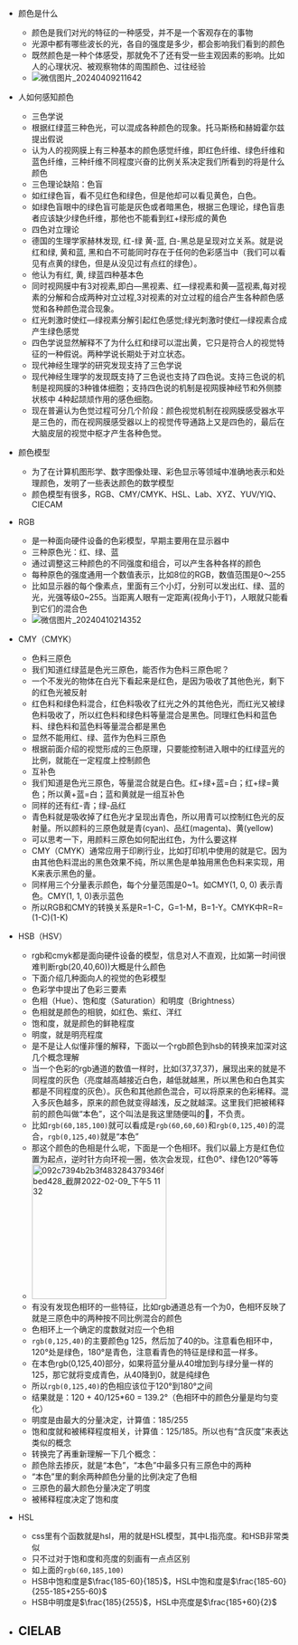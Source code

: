 - 颜色是什么
  - 颜色是我们对光的特征的一种感受，并不是一个客观存在的事物
  - 光源中都有哪些波长的光，各自的强度是多少，都会影响我们看到的颜色
  - 既然颜色是一种个体感受，那就免不了还有受一些主观因素的影响。比如人的心理状况、被观察物体的周围颜色、过往经验
  - ![微信图片_20240409211642](https://github.com/zhaoyan11/template-for-eslint/assets/27720345/9ac65f2f-2bbb-4e13-89f4-f8adfc21c522)

  
- 人如何感知颜色
  - 三色学说
  - 根据红绿蓝三种色光，可以混成各种颜色的现象。托马斯杨和赫姆霍尔兹提出假说
  - 认为人的视网膜上有三种基本的颜色感觉纤维，即红色纤维、绿色纤维和蓝色纤维，三种纤维不同程度兴奋的比例关系决定我们所看到的将是什么颜色
  - 三色理论缺陷：色盲
  - 如红绿色盲，看不见红色和绿色，但是他却可以看见黄色，白色。
  - 如绿色盲眼中的绿色盲可能是灰色或者暗黑色，根据三色理论，绿色盲患者应该缺少绿色纤维，那他也不能看到红+绿形成的黄色
  - 四色对立理论
  - 德国的生理学家赫林发现, 红-绿 黄-蓝, 白-黑总是呈现对立关系。就是说红和绿, 黄和蓝, 黑和白不可能同时存在于任何的色彩感当中（我们可以看见有点黄的绿色，但是从没见过有点红的绿色）。
  - 他认为有红, 黄, 绿蓝四种基本色
  - 同时视网膜中有3对视素,即白—黑视素、红—绿视素和黄—蓝视素,每对视素的分解和合成两种对立过程,3对视素的对立过程的组合产生各种颜色感觉和各种颜色混合现象。
  - 红光刺激时使红—绿视素分解引起红色感觉;绿光刺激时使红—绿视素合成产生绿色感觉
  - 四色学说显然解释不了为什么红和绿可以混出黄，它只是符合人的视觉特征的一种假说。两种学说长期处于对立状态。
  - 现代神经生理学的研究发现支持了三色学说
  - 现代神经生理学的发现既支持了三色说也支持了四色说。支持三色说的机制是视网膜的3种锥体细胞；支持四色说的机制是视网膜神经节和外侧膝状核中 4种起颉颃作用的感色细胞。
  - 现在普遍认为色觉过程可分几个阶段：颜色视觉机制在视网膜感受器水平是三色的，而在视网膜感受器以上的视觉传导通路上又是四色的，最后在大脑皮层的视觉中枢才产生各种色觉。

- 颜色模型
  - 为了在计算机图形学、数字图像处理、彩色显示等领域中准确地表示和处理颜色，发明了一些表达颜色的数学模型
  - 颜色模型有很多，RGB、CMY/CMYK、HSL、Lab、XYZ、YUV/YIQ、CIECAM
 
- RGB
  - 是一种面向硬件设备的色彩模型，早期主要用在显示器中 
  - 三种原色光：红、绿、蓝
  - 通过调整这三种颜色的不同强度和组合，可以产生各种各样的颜色
  - 每种原色的强度通用一个数值表示，比如8位的RGB，数值范围是0～255
  - 比如显示器的每个像素点，里面有三个小灯，分别可以发出红、绿、蓝的光，光强等级0~255。当距离人眼有一定距离(视角小于1′)，人眼就只能看到它们的混合色
  - ![微信图片_20240410214352](https://github.com/zhaoyan11/template-for-eslint/assets/27720345/95109e54-77d6-4eae-8203-f23cfa4e0ff6)

- CMY（CMYK）
  - 色料三原色
  - 我们知道红绿蓝是色光三原色，能否作为色料三原色呢？
  - 一个不发光的物体在白光下看起来是红色，是因为吸收了其他色光，剩下的红色光被反射
  - 红色料和绿色料混合，红色料吸收了红光之外的其他色光，而红光又被绿色料吸收了，所以红色料和绿色料等量混合是黑色。同理红色料和蓝色料、绿色料和蓝色料等量混合都是黑色
  - 显然不能用红、绿、蓝作为色料三原色
  - 根据前面介绍的视觉形成的三色原理，只要能控制进入眼中的红绿蓝光的比例，就能在一定程度上控制颜色
  - 互补色
  - 我们知道是色光三原色，等量混合就是白色。红+绿+蓝=白；红+绿=黄色；所以黄+蓝=白；蓝和黄就是一组互补色
  - 同样的还有红-青；绿-品红
  - 青色料就是吸收掉了红色光才呈现出青色，所以用青可以控制红色光的反射量。所以颜料的三原色就是青(cyan)、品红(magenta)、黄(yellow)
  - 可以思考一下，用颜料三原色如何配出红色，为什么要这样
  - CMY（CMYK）通常应用于印刷行业，比如打印机中使用的就是它。因为由其他色料混出的黑色效果不纯，所以黑色是单独用黑色色料来实现，用K来表示黑色的量。
  - 同样用三个分量表示颜色，每个分量范围是0~1。如CMY(1, 0, 0) 表示青色。CMY(1, 1, 0)表示蓝色
  - 所以RGB和CMY的转换关系是R=1-C，G=1-M，B=1-Y。CMYK中R=R=(1-C)(1-K)

- HSB（HSV）
  - rgb和cmyk都是面向硬件设备的模型，信息对人不直观，比如第一时间很难判断rgb(20,40,60))大概是什么颜色
  - 下面介绍几种面向人的视觉的色彩模型
  - 色彩学中提出了色彩三要素
  - 色相（Hue）、饱和度（Saturation）和明度（Brightness）
  - 色相就是颜色的相貌，如红色、紫红、洋红
  - 饱和度，就是颜色的鲜艳程度
  - 明度，就是明亮程度
  - 是不是让人似懂非懂的解释，下面以一个rgb颜色到hsb的转换来加深对这几个概念理解
  - 当一个色彩的rgb通道的数值一样时，比如(37,37,37)，展现出来的就是不同程度的灰色（亮度越高越接近白色，越低就越黑，所以黑色和白色其实都是不同程度的灰色）。灰色和其他颜色混合，可以将原来的色彩稀释。混入多灰色越多，原来的颜色就变得越浅，反之就越深。这里我们把被稀释前的颜色叫做“本色”，这个叫法是我这里随便叫的🫤，不负责。
  - 比如`rgb(60,185,100)`就可以看成是`rgb(60,60,60)`和`rgb(0,125,40)`的混合，`rgb(0,125,40)`就是“本色”
  - 那这个颜色的色相是什么呢，下面是一个色相环。我们以最上方是红色位置为起点，逆时针方向环视一圈，依次会发现，红色0°、绿色120°等等
  - <img width="238" alt="092c7394b2b3f483284379346fbed428_截屏2022-02-09_下午5 11 32" src="https://github.com/zhaoyan11/template-for-eslint/assets/27720345/9f3c1386-4e70-4794-ad7d-698966d4a487">
  - 有没有发现色相环的一些特征，比如rgb通道总有一个为0，色相环反映了就是三原色中的两种按不同比例混合的颜色
  - 色相环上一个确定的度数就对应一个色相
  - `rgb(0,125,40)`的主要颜色g 125，然后加了40的b。注意看色相环中，120°处是绿色，180°是青色，注意看青色的特征是绿和蓝一样多。
  - 在本色rgb(0,125,40)部分，如果将蓝分量从40增加到与绿分量一样的125，那它就将变成青色，从40降到0，就是纯绿色
  - 所以`rgb(0,125,40)`的色相应该位于120°到180°之间
  - 结果就是：120 + 40/125*60 = 139.2°（色相环中的颜色分量是均匀变化）
  - 明度是由最大的分量决定，计算值：185/255
  - 饱和度就和被稀释程度相关，计算值：125/185。所以也有“含灰度”来表达类似的概念
  - 转换完了再重新理解一下几个概念：
  - 颜色除去掺灰，就是“本色”，“本色”中最多只有三原色中的两种
  - “本色”里的剩余两种颜色分量的比例决定了色相
  - 三原色的最大颜色分量决定了明度
  - 被稀释程度决定了饱和度

- HSL
  - css里有个函数就是hsl，用的就是HSL模型，其中L指亮度。和HSB非常类似
  - 只不过对于饱和度和亮度的刻画有一点点区别
  - 如上面的`rgb(60,185,100)`
  - HSB中饱和度是$\frac{185-60}{185}$，HSL中饱和度是$\frac{185-60}{255-185+255-60}$
  - HSB中明度是$\frac{185}{255}$，HSL中亮度是$\frac{185+60}{2}$

- CIELAB 
  - 

